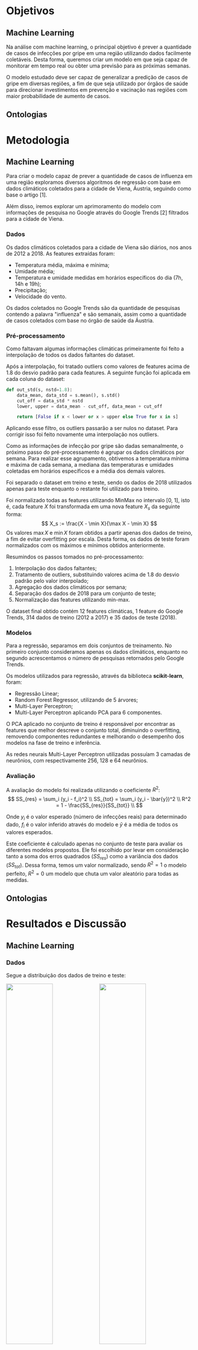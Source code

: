 # Objetivos

## Machine Learning

Na análise com machine learning, o principal objetivo é prever a quantidade de
casos de infecções por gripe em uma região utilizando dados facilmente coletáveis. 
Desta forma, queremos criar um modelo em que seja capaz de monitorar em 
tempo real ou obter uma previsão para as próximas semanas.

O modelo estudado deve ser capaz de generalizar a predição de casos de gripe em 
diversas regiões, a fim de que seja utilizado por órgãos de saúde para direcionar 
investimentos em prevenção e vacinação nas regiões com maior probabilidade de aumento
de casos.

## Ontologias

# Metodologia

## Machine Learning

Para criar o modelo capaz de prever a quantidade de casos de influenza em uma região
exploramos diversos algoritmos de regressão com base em dados climáticos coletados 
para a cidade de Viena, Áustria, seguindo como base o artigo [1].

Além disso, iremos explorar um aprimoramento do modelo com informações de pesquisa
no Google através do Google Trends [2] filtrados para a cidade de Viena.

### Dados

Os dados climáticos coletados para a cidade de Viena são diários, nos anos de 2012 
a 2018. As features extraídas foram:
- Temperatura média, máxima e mínima;
- Umidade média;
- Temperatura e umidade medidas em horários específicos do dia (7h, 14h e 19h);
- Precipitação;
- Velocidade do vento.

Os dados coletados no Google Trends são da quantidade de pesquisas contendo a palavra "influenza" e são semanais, assim como a quantidade de casos coletados com base no órgão de saúde da Áustria.

### Pré-processamento

Como faltavam algumas informações climáticas primeiramente foi feito a interpolação
de todos os dados faltantes do dataset.

Após a interpolação, foi tratado outliers como valores de features acima de 1.8 do
desvio padrão para cada features. A seguinte função foi aplicada em cada coluna
do dataset:
```python
def out_std(s, nstd=1.8):
    data_mean, data_std = s.mean(), s.std()
    cut_off = data_std * nstd
    lower, upper = data_mean - cut_off, data_mean + cut_off

    return [False if x < lower or x > upper else True for x in s]
```
Aplicando esse filtro, os outliers passarão a ser nulos no dataset. Para corrigir
isso foi feito novamente uma interpolação nos outliers.

Como as informações de infecção por gripe são dadas semanalmente, o próximo passo
do pré-processamento é agrupar os dados climáticos por semana. Para realizar esse 
agrupamento, obtivemos a temperatura mínima e máxima de cada semana, a mediana das
temperaturas e umidades coletadas em horários específicos e a média dos demais 
valores.

Foi separado o dataset em treino e teste, sendo os dados de 2018 utilizados apenas
para teste enquanto o restante foi utilizado para treino.

Foi normalizado todas as features utilizando MinMax no intervalo [0, 1], isto é,
cada feature $X$ foi transformada em uma nova feature $X_s$ da seguinte forma:
$$
X_s := \frac{X - \min X}{\max X - \min X}
$$
Os valores $\max X$ e $\min X$ foram obtidos a partir apenas dos dados de treino,
a fim de evitar overfitting por escala. Desta forma, os dados de teste foram 
normalizados com os máximos e mínimos obtidos anteriormente.

Resumindos os passos tomados no pré-processamento:
1. Interpolação dos dados faltantes;
2. Tratamento de outliers, substituindo valores acima de $1.8$ do desvio padrão pelo valor interpolado;
3. Agregação dos dados climáticos por semana;
4. Separação dos dados de 2018 para um conjunto de teste;
5. Normalização das features utilizando min-max.

O dataset final obtido contém 12 features climáticas, 1 feature do Google Trends,
314 dados de treino (2012 a 2017) e 35 dados de teste (2018).

### Modelos

Para a regressão, separamos em dois conjuntos de treinamento. No primeiro conjunto
consideramos apenas os dados climáticos, enquanto no segundo acrescentamos o número
de pesquisas retornados pelo Google Trends.

Os modelos utilizados para regressão, através da biblioteca __scikit-learn__, foram:
- Regressão Linear;
- Random Forest Regressor, utilizando de 5 árvores;
- Multi-Layer Perceptron;
- Multi-Layer Perceptron aplicando PCA para 6 componentes.

O PCA aplicado no conjunto de treino é responsável por encontrar as features que
melhor descreve o conjunto total, diminuindo o overfitting, removendo componentes
redundantes e melhorando o desempenho dos modelos na fase de treino e inferência.

As redes neurais Multi-Layer Perceptron utilizadas possuíam 3 camadas de neurônios,
com respectivamente 256, 128 e 64 neurônios.

### Avaliação

A avaliação do modelo foi realizada utilizando o coeficiente $R^2$:
$$
SS_{res} = \sum_i (y_i - f_i)^2 \\
SS_{tot} = \sum_i (y_i - \bar{y})^2 \\
R^2 = 1 - \frac{SS_{res}}{SS_{tot}} \\
$$

Onde $y_i$ é o valor esperado (número de infecções reais) para determinado dado,
$f_i$ é o valor inferido através do modelo e $\bar{y}$ é a média de todos os 
valores esperados.

Este coeficiente é calculado apenas no conjunto de teste para avaliar os diferentes
modelos propostos. Ele foi escolhido por levar em consideração tanto a soma dos
erros quadrados ($SS_{res}$) como a variância dos dados ($SS_{tot}$). Dessa forma,
temos um valor normalizado, sendo $R^2 = 1$ o modelo perfeito, $R^2 = 0$ um modelo
que chuta um valor aleatório para todas as medidas.

## Ontologias


# Resultados e Discussão

## Machine Learning

### Dados

Segue a distribuição dos dados de treino e teste:

<img src="../images/pair.png" width="50%"/><img src="../images/corr.png" width="50%"/>

Nela observamos uma grande correlação positiva entre as diferentes informações de
temperatura, assim como uma alta correlação entre as informações de humidade.

Entre o número de infecções e os demais dados, observamos maior correlação positiva
com a temperatura e maior correlação negativa com a humidade.

Dessa forma, concluímos que temperatura e humidade são informações influentes para a
determinação do número de casos de influenza.

Para melhor visualizar essa relações, podemos aplicar PCA com 2 componentes e verificamos
as mesmas correlações, demonstrando que dentre todos os dados climáticos temperatura e 
humidade são os principais na determinação do número de casos:
<img src="../images/pair_pca_2.png" width="50%"/><img src="../images/corr_pca_2.png" width="50%"/>

Acrescentando os dados obtidos através do Google Trends, observamos uma alta 
correlação positiva entre o número de pesquisas no Google com o número de infecções:
<img src="../images/pair_trends_crop.png" width="50%"><img src="../images/corr_trends.png" width="50%">

### Resultados

Tabela com o coeficiente de determinação calculado no conjunto de teste
| Modelo                   | $R^2$    | $R^2$ c/ GT |
|--------------------------|----------|-------------|
|         Regressão Linear | 0.58     | 0.70        |
|            Random Forest | 0.66     | **0.78**    |
|                      MLP | 0.63     | 0.70        |
| MLP c/ PCA 6 componentes | **0.67** | 0.68        |

Percebemos, na tabela, que todos os modelos foram beneficiados com a adição do dado
do Google Trends na predição. No entanto, o modelo que melhor perfomou foi diferente
nos dois casos, sendo o MLP com PCA utilizando apenas dados climáticos e o Random Forest
com a adição do Google Trends. Além disso, o modelo Random Forest também perfomou bem
sem o Google Trends, se mostrando assim o modelo mais estável a adição de novas componentes
e tratando melhor o overfitting.

Segue os gráficos noo conjunto de treino dos melhores modelos com dados climáticos e
adicionado do Google Trends respectivamente:

<img src="../images/mlp_pca6_train.png" width="50%"><img src="../images/rf_trends_train.png" width="50%">

Segue os gráficos dos mesmos modelos para o conjunto de teste:
<img src="../images/mlp_pca6.png" width="50%"><img src="../images/rf_trends.png" width="50%">

Nota-se, pelos gráficos, que o modelo que utilizou o Google Trends se mostrou melhor
na inferência em dados extremos, sendo assim mais apropriado para detectar surtos.
Mesmo assim, o modelo sem o google trends também conseguiu identificar os períodos
de maior incidência de gripe, mas não com tanta exatidão.

### Aplicações

Como as informações climáticas podem ser obtidas para as próximas semanas utilizando
da previsão do tempo, o modelo que aprendeu sem o Google Trends pode ser útil na 
predição de casos de influenza nas próximas semanas, auxiliando profissionais da saúde
a direcionar campanhas de conscientização, prevenção e vacinação, além de ser possível
detectar possíveis surtos.

Já o modelo que utiliza o Google Trends pode ser utilizado para obter um acompanhamento
em tempo real dos casos de gripe com maior exatidão.

## Ontologias

# Referências

[1] https://www.kaggle.com/zikazika/predicting-sickness-with-weather-data

[2] https://trends.google.com.br/trends/?geo=BR